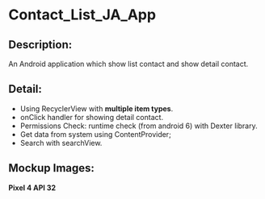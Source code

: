 # Contact_List_JA_App
## Description:
An Android application which show list contact and show detail contact.
## Detail:
- Using RecyclerView with __multiple item types__.
- onClick handler for showing detail contact.
- Permissions Check: runtime check (from android 6) with Dexter library.
- Get data from system using ContentProvider;
- Search with searchView.
## Mockup Images:
__Pixel 4 API 32__